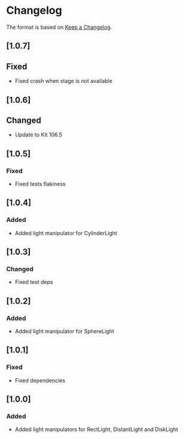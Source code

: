 # Changelog
The format is based on [Keep a Changelog](https://keepachangelog.com/en/1.0.0/).

## [1.0.7]
## Fixed
- Fixed crash when stage is not available

## [1.0.6]
## Changed
- Update to Kit 106.5

## [1.0.5]
### Fixed
- Fixed tests flakiness

## [1.0.4]
### Added
- Added light manipulator for CylinderLight

## [1.0.3]
### Changed
- Fixed test deps

## [1.0.2]
### Added
- Added light manipulator for SphereLight

## [1.0.1]
### Fixed
- Fixed dependencies

## [1.0.0]
### Added
- Added light manipulators for RectLight, DistantLight and DiskLight
